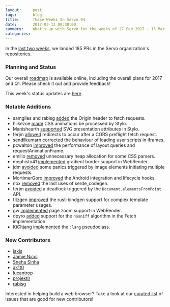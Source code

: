 ```yaml
---
layout:     post
tags:       blog
title:      These Weeks In Servo 94
date:       2017-03-13 00:30:00
summary:    What's up with Servo for the weeks of 27 Feb 2017 - 13 Mar 2017
categories:
---
```


In the [last two weeks](https://github.com/pulls?utf8=%E2%9C%93&q=is%3Apr+is%3Amerged+closed%3A2017-02-27..2017-03-13+user%3Aservo+),
we landed 185 PRs in the Servo organization's repositories.

### Planning and Status

Our overall [roadmap](https://github.com/servo/servo/wiki/Roadmap) is available online, including the overall plans for 2017 and Q1. Please check it out and provide feedback!

This week's status updates are [here](https://www.standu.ps/project/servo/).

### Notable Additions

- samgiles and rabisg [added](https://github.com/servo/servo/pull/15547) the Origin header to fetch requests.
- hiikezoe [made](https://github.com/servo/servo/pull/15900) CSS animations be processed by Stylo.
- Manishearth [supported](https://github.com/servo/servo/pull/15893) SVG presentation attributes in Stylo.
- ferjm [allowed](https://github.com/servo/servo/pull/15889) redirects to occur after a CORS preflight fetch request.
- sendilkumarn [corrected](https://github.com/servo/servo/pull/15874) the behaviour of loading user scripts in iframes.
- pcwalton [improved](https://github.com/servo/servo/pull/15874) the performance of layout queries and requestAnimationFrame.
- emilio [removed](https://github.com/servo/rust-cssparser/pull/124) unnecessary heap allocation for some CSS parsers.
- mephisto41 [implemented](https://github.com/servo/webrender/pull/953) gradient border support in WebRender.
- jdm [avoided](https://github.com/servo/servo/pull/15771) some panics triggered by image elements initiating multiple requests.
- MortimerGoro [improved](https://github.com/servo/glutin/pull/117) the Android integration and lifecycle hooks.
- nox [removed](https://github.com/servo/servo/pull/15769) the last uses of serde_codegen.
- ferjm [avoided](https://github.com/servo/servo/pull/15768) a deadlock triggered by the `Document.elementsFromPoint` API.
- fitzgen [improved](https://github.com/servo/rust-bindgen/pull/544) the rust-bindgen support for complex template parameter usages.
- gw [implemented](https://github.com/servo/webrender/pull/931) page zoom support in WebRender.
- dpyro [added](https://github.com/servo/servo/pull/14620) support for the `nosniff` algorithm in the Fetch implementation.
- KiChjang [implemented](https://github.com/servo/servo/pull/15464) the `:lang` pseudoclass.

### New Contributors

- [iakis](https://github.com/Iakis)
- [Jamie Nicol](https://github.com/jamienicol)
- [Sneha Sinha](https://github.com/snehasi)
- [ak1t0](https://github.com/ak1t0)
- [lucantrop](https://github.com/lucantrop)
- [projektir](https://github.com/projektir)
- [rabisg](https://github.com/rabisg)

Interested in helping build a web browser? Take a look at our [curated list](https://starters.servo.org/) of issues that are good for new contributors!

